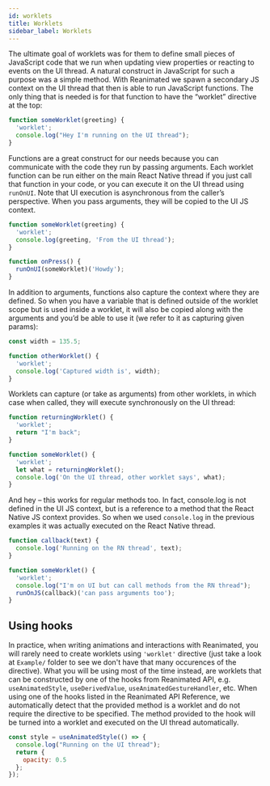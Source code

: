 ```yaml
---
id: worklets
title: Worklets
sidebar_label: Worklets
---
```


The ultimate goal of worklets was for them to define small pieces of JavaScript code that we run when updating view properties or reacting to events on the UI thread. A natural construct in JavaScript for such a purpose was a simple method. With Reanimated we spawn a secondary JS context on the UI thread that then is able to run JavaScript functions. The only thing that is needed is for that function to have the “worklet” directive at the top:

```js
function someWorklet(greeting) {
  'worklet';
  console.log("Hey I'm running on the UI thread");
}
```

Functions are a great construct for our needs because you can communicate with the code they run by passing arguments. Each worklet function can be run either on the main React Native thread if you just call that function in your code, or you can execute it on the UI thread using `runOnUI`. Note that UI execution is asynchronous from the caller’s perspective. When you pass arguments, they will be copied to the UI JS context.

```js
function someWorklet(greeting) {
  'worklet';
  console.log(greeting, 'From the UI thread');
}

function onPress() {
  runOnUI(someWorklet)('Howdy');
}
```

In addition to arguments, functions also capture the context where they are defined. So when you have a variable that is defined outside of the worklet scope but is used inside a worklet, it will also be copied along with the arguments and you’d be able to use it (we refer to it as capturing given params):

```js
const width = 135.5;

function otherWorklet() {
  'worklet';
  console.log('Captured width is', width);
}
```

Worklets can capture (or take as arguments) from other worklets, in which case when called, they will execute synchronously on the UI thread:

```js
function returningWorklet() {
  'worklet';
  return "I'm back";
}

function someWorklet() {
  'worklet';
  let what = returningWorklet();
  console.log('On the UI thread, other worklet says', what);
}
```

And hey – this works for regular methods too. In fact, console.log is not defined in the UI JS context, but is a reference to a method that the React Native JS context provides. So when we used `console.log` in the previous examples it was actually executed on the React Native thread.

```js
function callback(text) {
  console.log('Running on the RN thread', text);
}

function someWorklet() {
  'worklet';
  console.log("I'm on UI but can call methods from the RN thread");
  runOnJS(callback)('can pass arguments too');
}
```

## Using hooks

In practice, when writing animations and interactions with Reanimated, you will rarely need to create worklets using `'worklet'` directive (just take a look at `Example/` folder to see we don't have that many occurences of the directive).
What you will be using most of the time instead, are worklets that can be constructed by one of the hooks from Reanimated API, e.g. `useAnimatedStyle`, `useDerivedValue`, `useAnimatedGestureHandler`, etc.
When using one of the hooks listed in the Reanimated API Reference, we automatically detect that the provided method is a worklet and do not require the directive to be specified.
The method provided to the hook will be turned into a worklet and executed on the UI thread automatically.

```js
const style = useAnimatedStyle(() => {
  console.log("Running on the UI thread");
  return {
    opacity: 0.5
  };
});
```


